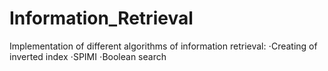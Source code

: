 # Information_Retrieval
Implementation of different algorithms of information retrieval:
  ⋅Creating of inverted index
  ⋅SPIMI
  ⋅Boolean search
